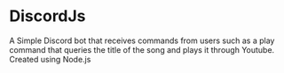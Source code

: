 # DiscordJs
A Simple Discord bot that receives commands from users such as a play command that queries the title of the song and plays it through Youtube. 
Created using Node.js 
